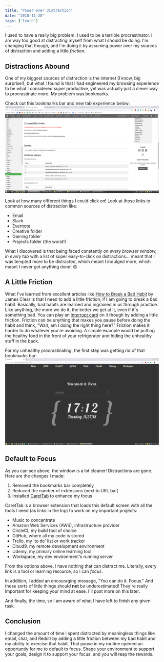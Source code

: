 ```yaml
---
title: "Power over Distraction"
date: "2018-11-28"
tags: ['learn']
---
```


I used to have a really big problem.  I used to be a terrible procrastinator.  I am way too good at distracting myself from what I should be doing.  I'm changing that though, and I'm doing it by assuming power over my sources of distraction and adding a little *friction*.

## Distractions Abound
One of my biggest sources of distraction is the internet (I know, big surprise!), but what I found is that I had engineered my browsing experience to be what I considered super productive, yet was actually just a clever way to procrastinate more.  My problem was bookmarks.  

Check out this bookmarks bar and new tab experience below:
![Image of Browser](distraction-browser.png "Distraction Browser")

Look at how many different things I could click on!  Look at those links to common sources of distraction like:
- Email
- Slack
- Evernote
- Creative folder
- Gaming folder
- Projects folder (the worst!)

What I discovered is that being faced constantly *on every browser window, in every tab* with a list of super easy-to-click on distractions... meant that I was tempted more to be distracted, which meant I indulged more, which meant I never got anything done! :angry:

## A Little Friction
What I've learned from excellent articles like [How to Break a Bad Habit](https://jamesclear.com/how-to-break-a-bad-habit) by James Clear is that I need to add a little friction, if I am going to break a bad habit.  Basically, bad habits are learned and ingrained in us through practice.  Like anything, the more we do it, the better we get at it, even if it's something bad.  You can play an [interrupt card](https://scryfall.com/card/a25/50/counterspell?utm_source=mw_MTGWiki) on it though by adding a little friction.  Friction can be anything that makes you pause before doing the habit and think, "Wait, am I doing the right thing here?"  Friction makes it harder to do whatever you're avoiding.  A simple example would be putting the healthy food in the front of your refrigerator and hiding the unhealthy stuff in the back.

For my unhealthy procrastinating, the first step was getting rid of that bookmarks bar:
![Image of Browser](focused-browser.png "Focused Browser")

## Default to Focus
As you can see above, the window is a lot cleaner!  Distractions are gone.  Here are the changes I made:
1. Removed the bookmarks bar completely
2. Reduced the number of extensions (next to URL bar)
3. Installed [CaretTab](https://chrome.google.com/webstore/detail/carettab-new-tab-clock-an/cojpndognjdcakkimaloeealehpkljna?hl=en) to enhance my focus

CaretTab is a browser extension that loads this default screen with all the tools I need (as links in the top) to work on my important projects:
- Music to concentrate
- Amazon Web Services (AWS), infrastructure provider
- CircleCI, my build tool of choice
- GitHub, where all my code is stored
- Trello, my 'to do' list or work tracker
- Cloud9, my remote development environment
- Udemy, my primary online learning tool
- Workspace, my dev environment's running server

From the options above, I have nothing that can distract me.  Literally, every link is a tool or learning resource, so I can *focus*.

In addition, I added an encouraging message, "You can do it.  Focus."  And these sorts of little things should **not** be underestimated!  They're really important for keeping your mind at ease.  I'll post more on this later.

And finally, the time, so I am aware of what I have left to finish any given task.

## Conclusion
I changed the amount of time I spent distracted by meaningless things like email, chat, and Reddit by adding a little friction between my bad habit and my ability to exercise that habit.  That pause in my routine opened an opportuntiy for me to default to focus.  Shape your environment to support your goals, design it to support your focus, and you will reap the rewards.